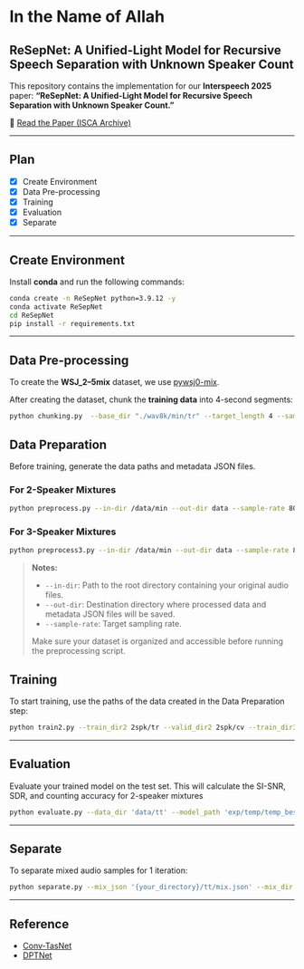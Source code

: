 # In the Name of Allah

## ReSepNet: A Unified-Light Model for Recursive Speech Separation with Unknown Speaker Count

This repository contains the implementation for our **Interspeech 2025** paper:
**“ReSepNet: A Unified-Light Model for Recursive Speech Separation with Unknown Speaker Count.”**

📄 [Read the Paper (ISCA Archive)](https://www.isca-archive.org/interspeech_2025/alizadeh25_interspeech.pdf)

---

## Plan

* [x] Create Environment
* [x] Data Pre-processing
* [x] Training
* [x] Evaluation
* [x] Separate

---

## Create Environment

Install **conda** and run the following commands:

```bash
conda create -n ReSepNet python=3.9.12 -y
conda activate ReSepNet
cd ReSepNet
pip install -r requirements.txt
```

---

## Data Pre-processing

To create the **WSJ_2–5mix** dataset, we use [pywsj0-mix](https://github.com/mpariente/pywsj0-mix).

After creating the dataset, chunk the **training data** into 4-second segments:

```bash
python chunking.py  --base_dir "./wav8k/min/tr" --target_length 4 --sample_rate 8000
```

## Data Preparation

Before training, generate the data paths and metadata JSON files.

### For 2-Speaker Mixtures

```bash
python preprocess.py --in-dir /data/min --out-dir data --sample-rate 8000
```

### For 3-Speaker Mixtures

```bash
python preprocess3.py --in-dir /data/min --out-dir data --sample-rate 8000
```

> **Notes:**
>
> * `--in-dir`: Path to the root directory containing your original audio files.
> * `--out-dir`: Destination directory where processed data and metadata JSON files will be saved.
> * `--sample-rate`: Target sampling rate.
>
> Make sure your dataset is organized and accessible before running the preprocessing script.


## Training

To start training, use the paths of the data created in the Data Preparation step:
```bash
python train2.py --train_dir2 2spk/tr --valid_dir2 2spk/cv --train_dir3 3spk/tr --valid_dir3 3spk/cv 
```

---

## Evaluation

Evaluate your trained model on the test set. This will calculate the SI-SNR, SDR, and counting accuracy for 2-speaker mixtures

```bash
python evaluate.py --data_dir 'data/tt' --model_path 'exp/temp/temp_best.pth.tar'
```

---

## Separate

To separate mixed audio samples for 1 iteration:

```bash
python separate.py --mix_json '{your_directory}/tt/mix.json' --mix_dir test.wav
```

---

## Reference

* [Conv-TasNet](https://github.com/kaituoxu/Conv-TasNet)
* [DPTNet](https://github.com/ujscjj/DPTNet)

